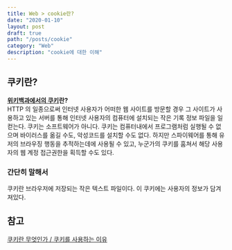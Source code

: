 ```yaml
---
title: Web > cookie란?
date: "2020-01-10"
layout: post
draft: true
path: "/posts/cookie"
category: "Web"
description: "cookie에 대한 이해"
---
```


## 쿠키란?
**[위키백과에서의 쿠키](https://ko.wikipedia.org/wiki/HTTP_%EC%BF%A0%ED%82%A4)란?** <br/>
HTTP 의 일종으로써 인터넷 사용자가 어떠한 웹 사이트를 방문할 경우 그 사이트가 사용하고 있는 서버를 통해 인터넷 사용자의 컴퓨터에 설치되는 작은 기록 정보 파일을 일컫는다.
쿠키는 소프트웨어가 아니다. 쿠키는 컴퓨터내에서 프로그램처럼 실행될 수 없으며 바이러스를 옮길 수도, 악성코드를 설치할 수도 없다. 하지만 스파이웨어를 통해 유저의 브라우징 행동을 추적하는데에 사용될 수 있고, 누군가의 쿠키를 훔쳐서 해당 사용자의 웹 계정 접근권한을 획득할 수도 있다.

### 간단히 말해서
쿠키란 브라우저에 저장되는 작은 텍스트 파일이다.
이 쿠키에는 사용자의 정보가 담겨져있다.


## 참고 
[쿠키란 무엇인가 / 쿠키를 사용하는 이유](https://kobrekim.com/footer-ko-kr/cookie-policy-ko-kr/what-are-cookies-and-why-we-use-them-ko-kr/)